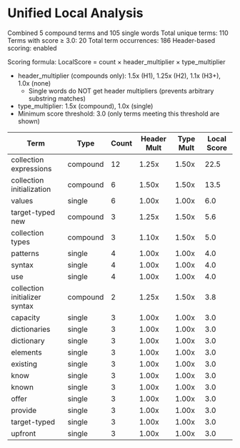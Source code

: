 # Unified Local Analysis

Combined 5 compound terms and 105 single words
Total unique terms: 110
Terms with score ≥ 3.0: 20
Total term occurrences: 186
Header-based scoring: enabled

Scoring formula: LocalScore = count × header_multiplier × type_multiplier
- header_multiplier (compounds only): 1.5x (H1), 1.25x (H2), 1.1x (H3+), 1.0x (none)
  - Single words do NOT get header multipliers (prevents arbitrary substring matches)
- type_multiplier: 1.5x (compound), 1.0x (single)
- Minimum score threshold: 3.0 (only terms meeting this threshold are shown)

| Term | Type | Count | Header Mult | Type Mult | Local Score |
|------|------|-------|-------------|-----------|-------------|
| collection expressions | compound | 12 | 1.25x | 1.50x | 22.5 |
| collection initialization | compound | 6 | 1.50x | 1.50x | 13.5 |
| values | single | 6 | 1.00x | 1.00x | 6.0 |
| target-typed new | compound | 3 | 1.25x | 1.50x | 5.6 |
| collection types | compound | 3 | 1.10x | 1.50x | 5.0 |
| patterns | single | 4 | 1.00x | 1.00x | 4.0 |
| syntax | single | 4 | 1.00x | 1.00x | 4.0 |
| use | single | 4 | 1.00x | 1.00x | 4.0 |
| collection initializer syntax | compound | 2 | 1.25x | 1.50x | 3.8 |
| capacity | single | 3 | 1.00x | 1.00x | 3.0 |
| dictionaries | single | 3 | 1.00x | 1.00x | 3.0 |
| dictionary | single | 3 | 1.00x | 1.00x | 3.0 |
| elements | single | 3 | 1.00x | 1.00x | 3.0 |
| existing | single | 3 | 1.00x | 1.00x | 3.0 |
| know | single | 3 | 1.00x | 1.00x | 3.0 |
| known | single | 3 | 1.00x | 1.00x | 3.0 |
| offer | single | 3 | 1.00x | 1.00x | 3.0 |
| provide | single | 3 | 1.00x | 1.00x | 3.0 |
| target-typed | single | 3 | 1.00x | 1.00x | 3.0 |
| upfront | single | 3 | 1.00x | 1.00x | 3.0 |
